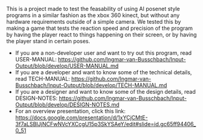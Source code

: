 This is a project made to test the feasability of using AI posenet style programs in a similar fashion as the xbox 360 kinect, but without any hardware requirements outside of a simple camera.
We tested this by making a game that tests the reaction speed and precision of the program by having the player react to things happening on their screen, or by having the player stand in certain poses.


- If you are a non-developer user and want to try out this program, read USER-MANUAL: https://github.com/Ingmar-van-Busschbach/Input-Output/blob/develop/USER-MANUAL.md
- If you are a developer and want to know some of the technical details, read TECH-MANUAL: https://github.com/Ingmar-van-Busschbach/Input-Output/blob/develop/TECH-MANUAL.md
- If you are a designer and want to know some of the design details, read DESIGN-NOTES: https://github.com/Ingmar-van-Busschbach/Input-Output/blob/develop/DESIGN-NOTES.md
- For an overview presentation, click this link: https://docs.google.com/presentation/d/1xYCjCMtE-3f7aLSBIJjNCFwNVcYXCcgU15p3SkYSAeY/edit#slide=id.gc65ff94406_0_51